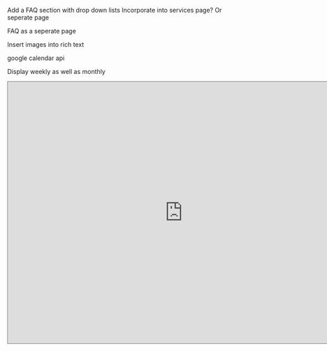 Add a FAQ section with drop down lists
Incorporate into services page? Or seperate page

FAQ as a seperate page

Insert images into rich text

google calendar api

Display weekly as well as monthly

<iframe src="https://calendar.google.com/calendar/embed?height=600&wkst=1&bgcolor=%23f957f6&ctz=America%2FLos_Angeles&showTz=0&showCalendars=0&showPrint=0&src=YjA3ODBjODgzMGRmYzY5YzcxYTAwZjM1OGNkOTI5OGM4NTZjNTIwYjIxMGIxNWZkNjgyZGY3NTk5YTI4NGNjN0Bncm91cC5jYWxlbmRhci5nb29nbGUuY29t&color=%23039BE5" style="border:solid 1px #777" width="800" height="600" frameborder="0" scrolling="no"></iframe>
